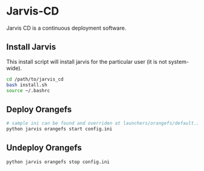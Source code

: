 # Jarvis-CD

Jarvis CD is a continuous deployment software. 

## Install Jarvis

This install script will install jarvis for the particular user
(it is not system-wide).

```bash
cd /path/to/jarvis_cd
bash install.sh
source ~/.bashrc
```

## Deploy Orangefs

```bash
# sample ini can be found and overriden at launchers/orangefs/default.ini
python jarvis orangefs start config.ini
```

## Undeploy Orangefs
```bash
python jarvis orangefs stop config.ini
```

